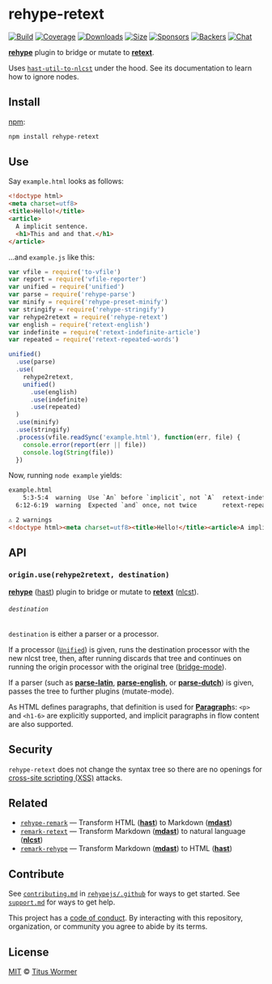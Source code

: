 # rehype-retext

[![Build][build-badge]][build]
[![Coverage][coverage-badge]][coverage]
[![Downloads][downloads-badge]][downloads]
[![Size][size-badge]][size]
[![Sponsors][sponsors-badge]][collective]
[![Backers][backers-badge]][collective]
[![Chat][chat-badge]][chat]

[**rehype**][rehype] plugin to bridge or mutate to [**retext**][retext].

Uses [`hast-util-to-nlcst`][to-nlcst] under the hood.
See its documentation to learn how to ignore nodes.

## Install

[npm][]:

```sh
npm install rehype-retext
```

## Use

Say `example.html` looks as follows:

```html
<!doctype html>
<meta charset=utf8>
<title>Hello!</title>
<article>
  A implicit sentence.
  <h1>This and and that.</h1>
</article>
```

…and `example.js` like this:

```js
var vfile = require('to-vfile')
var report = require('vfile-reporter')
var unified = require('unified')
var parse = require('rehype-parse')
var minify = require('rehype-preset-minify')
var stringify = require('rehype-stringify')
var rehype2retext = require('rehype-retext')
var english = require('retext-english')
var indefinite = require('retext-indefinite-article')
var repeated = require('retext-repeated-words')

unified()
  .use(parse)
  .use(
    rehype2retext,
    unified()
      .use(english)
      .use(indefinite)
      .use(repeated)
  )
  .use(minify)
  .use(stringify)
  .process(vfile.readSync('example.html'), function(err, file) {
    console.error(report(err || file))
    console.log(String(file))
  })
```

Now, running `node example` yields:

```html
example.html
    5:3-5:4  warning  Use `An` before `implicit`, not `A`  retext-indefinite-article  retext-indefinite-article
  6:12-6:19  warning  Expected `and` once, not twice       retext-repeated-words      retext-repeated-words

⚠ 2 warnings
<!doctype html><meta charset=utf8><title>Hello!</title><article>A implicit sentence.<h1>This and and that.</h1></article>
```

## API

### `origin.use(rehype2retext, destination)`

[**rehype**][rehype] ([hast][]) plugin to bridge or mutate to
[**retext**][retext] ([nlcst][]).

###### `destination`

`destination` is either a parser or a processor.

If a processor ([`Unified`][processor]) is given, runs the destination
processor with the new nlcst tree, then, after running discards that tree and
continues on running the origin processor with the original tree
([bridge-mode][bridge]).

If a parser (such as [**parse-latin**][latin], [**parse-english**][english], or
[**parse-dutch**][dutch]) is given, passes the tree to further plugins
(mutate-mode).

As HTML defines paragraphs, that definition is used for
[**Paragraph**][paragraph]s: `<p>` and `<h1-6>` are explicitly
supported, and implicit paragraphs in flow content are also supported.

## Security

`rehype-retext` does not change the syntax tree so there are no openings for
[cross-site scripting (XSS)][xss] attacks.

## Related

*   [`rehype-remark`](https://github.com/rehypejs/rehype-remark)
    — Transform HTML ([**hast**][hast]) to Markdown ([**mdast**][mdast])
*   [`remark-retext`](https://github.com/remarkjs/remark-retext)
    — Transform Markdown ([**mdast**][mdast]) to natural language
    ([**nlcst**][nlcst])
*   [`remark-rehype`](https://github.com/remarkjs/remark-rehype)
    — Transform Markdown ([**mdast**][mdast]) to HTML ([**hast**][hast])

## Contribute

See [`contributing.md`][contributing] in [`rehypejs/.github`][health] for ways
to get started.
See [`support.md`][support] for ways to get help.

This project has a [code of conduct][coc].
By interacting with this repository, organization, or community you agree to
abide by its terms.

## License

[MIT][license] © [Titus Wormer][author]

<!-- Definitions -->

[build-badge]: https://github.com/rehypejs/rehype-retext/workflows/main/badge.svg

[build]: https://github.com/rehypejs/rehype-retext/actions

[coverage-badge]: https://img.shields.io/codecov/c/github/rehypejs/rehype-retext.svg

[coverage]: https://codecov.io/github/rehypejs/rehype-retext

[downloads-badge]: https://img.shields.io/npm/dm/rehype-retext.svg

[downloads]: https://www.npmjs.com/package/rehype-retext

[size-badge]: https://img.shields.io/bundlephobia/minzip/rehype-retext.svg

[size]: https://bundlephobia.com/result?p=rehype-retext

[sponsors-badge]: https://opencollective.com/unified/sponsors/badge.svg

[backers-badge]: https://opencollective.com/unified/backers/badge.svg

[collective]: https://opencollective.com/unified

[chat-badge]: https://img.shields.io/badge/chat-discussions-success.svg

[chat]: https://github.com/rehypejs/rehype/discussions

[npm]: https://docs.npmjs.com/cli/install

[health]: https://github.com/rehypejs/.github

[contributing]: https://github.com/rehypejs/.github/blob/HEAD/contributing.md

[support]: https://github.com/rehypejs/.github/blob/HEAD/support.md

[coc]: https://github.com/rehypejs/.github/blob/HEAD/code-of-conduct.md

[license]: license

[author]: https://wooorm.com

[rehype]: https://github.com/rehypejs/rehype

[retext]: https://github.com/retextjs/retext

[processor]: https://github.com/unifiedjs/unified#processor

[bridge]: https://github.com/unifiedjs/unified#processing-between-syntaxes

[hast]: https://github.com/syntax-tree/hast

[mdast]: https://github.com/syntax-tree/mdast

[nlcst]: https://github.com/syntax-tree/nlcst

[paragraph]: https://github.com/syntax-tree/nlcst#paragraph

[to-nlcst]: https://github.com/syntax-tree/hast-util-to-nlcst

[latin]: https://github.com/wooorm/parse-latin

[english]: https://github.com/wooorm/parse-english

[dutch]: https://github.com/wooorm/parse-dutch

[xss]: https://en.wikipedia.org/wiki/Cross-site_scripting
